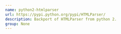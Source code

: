 ```yaml
---
name: python2-htmlparser
url: https://pypi.python.org/pypi/HTMLParser/
description: Backport of HTMLParser from python 2.
group: None
---
```

